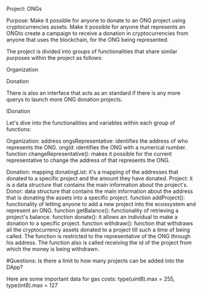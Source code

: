 Project: ONGs

Purpose: Make it possible for anyone to donate to an ONG project using cryptocurrencies assets. Make it possible for anyone that represents an ONGto create a campaign to receive a donation in cryptocurrencies from anyone that uses the blockchain, for the ONG being represented.

The project is divided into groups of functionalities that share similar purposes within the project as follows:

Organization

Donation

There is also an interface that acts as an standard if there is any more querys to launch more ONG donation projects.

IDonation

Let's dive into the functionalities and variables within each group of functions:

Organization:
address ongsRepresentative: identifies the address of who represents the ONG.
ongId: identifies the ONG with a numerical number. 
function changeRepresentative(): makes it possible for the current representative to change the address of that represents the ONG.

Donation:
mapping donatingList: it's a mapping of the addresses that donated to a specific project and the amount they have donated.
Project: it is a data structure that contains the main information about the project's.
Donor: data structure that contains the main information about the address that is donating the assets into a specific project.
function addProject(): functionality of letting anyone to add a new project into the ecossystem and represent an ONG.
function getBalance(): functionality of retrieving a project's balance.
function donate(): it allows an individual to make a donation to a specific project.
function withdraw(): function that withdraws all the cryptocurrency assets donated to a project till such a time of being called. The function is restricted to the representative of the ONG through his address. The function also is called receiving the id of the project from which the money is being withdrawn. 

#Questions: 
Is there a limit to how many projects can be added into the DApp?

Here are some important data for gas costs:
type(uint8).max = 255, type(int8).max = 127


